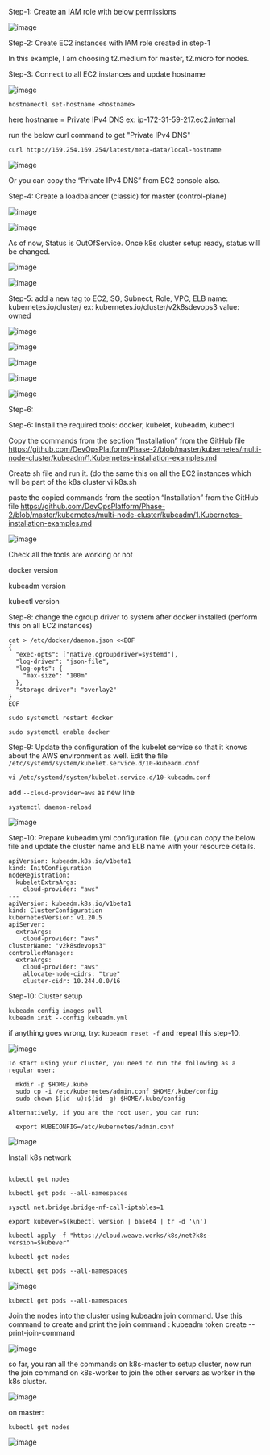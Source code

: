 Step-1: Create an IAM role with below permissions

![image](https://user-images.githubusercontent.com/24622526/112564463-990c3380-8ddb-11eb-8a1d-6a8ce516067a.png)

Step-2: Create EC2 instances with IAM role created in step-1

In this example, I am choosing t2.medium for master, t2.micro for nodes.

Step-3: Connect to all EC2 instances and update hostname

![image](https://user-images.githubusercontent.com/24622526/112565650-b8a45b80-8ddd-11eb-8028-90fff1f820eb.png)


```
hostnamectl set-hostname <hostname>
```

here hostname = Private IPv4 DNS ex: ip-172-31-59-217.ec2.internal

run the below curl command to get "Private IPv4 DNS"

```
curl http://169.254.169.254/latest/meta-data/local-hostname
```

![image](https://user-images.githubusercontent.com/24622526/112565760-f86b4300-8ddd-11eb-9070-cb950e43a8f5.png)

Or you can copy the “Private IPv4 DNS” from EC2 console also.

Step-4: Create a loadbalancer (classic) for master (control-plane)

![image](https://user-images.githubusercontent.com/24622526/112566023-821b1080-8dde-11eb-9cf4-2d3308634b04.png)

![image](https://user-images.githubusercontent.com/24622526/112566046-8fd09600-8dde-11eb-9470-6569479bfd67.png)


As of now, Status is OutOfService. Once k8s cluster setup ready, status will be changed.

![image](https://user-images.githubusercontent.com/24622526/112566077-9a8b2b00-8dde-11eb-87ab-736a66c06335.png)


![image](https://user-images.githubusercontent.com/24622526/112566113-aaa30a80-8dde-11eb-9c88-051351985884.png)


Step-5: add a new tag to EC2, SG, Subnect, Role, VPC, ELB
	name: kubernetes.io/cluster/<CLUSTERNAME>  ex: kubernetes.io/cluster/v2k8sdevops3
	value: owned
  
![image](https://user-images.githubusercontent.com/24622526/112566269-ee960f80-8dde-11eb-9c62-30ce6a89ff31.png)

![image](https://user-images.githubusercontent.com/24622526/112566282-f35ac380-8dde-11eb-8c82-22c7561a2992.png)

![image](https://user-images.githubusercontent.com/24622526/112566305-f9e93b00-8dde-11eb-9eab-c0b32153d9cf.png)

![image](https://user-images.githubusercontent.com/24622526/112566314-feadef00-8dde-11eb-89fc-f87d9dd5a22a.png)


![image](https://user-images.githubusercontent.com/24622526/112566326-040b3980-8ddf-11eb-9206-b2e2fb318f3b.png)


Step-6:

Step-6: Install the required tools: docker, kubelet, kubeadm, kubectl

Copy the commands from the section “Installation” from the GitHub file https://github.com/DevOpsPlatform/Phase-2/blob/master/kubernetes/multi-node-cluster/kubeadm/1.Kubernetes-installation-examples.md

Create sh file and run it. (do the same this on all the EC2 instances which will be part of the k8s cluster
vi k8s.sh

paste the copied commands from the section “Installation” from the GitHub file https://github.com/DevOpsPlatform/Phase-2/blob/master/kubernetes/multi-node-cluster/kubeadm/1.Kubernetes-installation-examples.md

![image](https://user-images.githubusercontent.com/24622526/112566368-1eddae00-8ddf-11eb-9032-933ff5467cb0.png)

Check all the tools are working or not

docker version

kubeadm version

kubectl version

Step-8: change the cgroup driver to system after docker installed (perform this on all EC2 instances)

```
cat > /etc/docker/daemon.json <<EOF
{
  "exec-opts": ["native.cgroupdriver=systemd"],
  "log-driver": "json-file",
  "log-opts": {
    "max-size": "100m"
  },
  "storage-driver": "overlay2"
}
EOF

sudo systemctl restart docker

sudo systemctl enable docker

```

Step-9: Update the configuration of the kubelet service so that it knows about the AWS environment as well. Edit the file `/etc/systemd/system/kubelet.service.d/10-kubeadm.conf`

```
vi /etc/systemd/system/kubelet.service.d/10-kubeadm.conf
```

add  `--cloud-provider=aws`  as new line 

```
systemctl daemon-reload
```

![image](https://user-images.githubusercontent.com/24622526/112566775-e68a9f80-8ddf-11eb-958d-d3de1063e926.png)

Step-10: Prepare kubeadm.yml configuration file. (you can copy the below file and update the cluster name and ELB name with your resource details.

```
apiVersion: kubeadm.k8s.io/v1beta1
kind: InitConfiguration
nodeRegistration:
  kubeletExtraArgs:
    cloud-provider: "aws"
---
apiVersion: kubeadm.k8s.io/v1beta1
kind: ClusterConfiguration
kubernetesVersion: v1.20.5
apiServer:
  extraArgs:
    cloud-provider: "aws"
clusterName: "v2k8sdevops3"
controllerManager:
  extraArgs:
    cloud-provider: "aws"
    allocate-node-cidrs: "true"
    cluster-cidr: 10.244.0.0/16

```


Step-10: Cluster setup

```
kubeadm config images pull
kubeadm init --config kubeadm.yml
```

if anything goes wrong, try: `kubeadm reset -f` and repeat this step-10.

![image](https://user-images.githubusercontent.com/24622526/112567182-ae379100-8de0-11eb-8819-429fb2edb450.png)


```
To start using your cluster, you need to run the following as a regular user:

  mkdir -p $HOME/.kube
  sudo cp -i /etc/kubernetes/admin.conf $HOME/.kube/config
  sudo chown $(id -u):$(id -g) $HOME/.kube/config

Alternatively, if you are the root user, you can run:

  export KUBECONFIG=/etc/kubernetes/admin.conf

```

![image](https://user-images.githubusercontent.com/24622526/112567295-e0e18980-8de0-11eb-96bd-6e26c218bbcd.png)

Install k8s network

```

kubectl get nodes

kubectl get pods --all-namespaces

sysctl net.bridge.bridge-nf-call-iptables=1

export kubever=$(kubectl version | base64 | tr -d '\n')

kubectl apply -f "https://cloud.weave.works/k8s/net?k8s-version=$kubever"

kubectl get nodes

kubectl get pods --all-namespaces

```

![image](https://user-images.githubusercontent.com/24622526/112567504-39188b80-8de1-11eb-854c-bf04e4bd32be.png)


```
kubectl get pods --all-namespaces
```


Join the nodes into the cluster using kubeadm join command. Use this command to create and print the join command : kubeadm token create --print-join-command

![image](https://user-images.githubusercontent.com/24622526/112567608-682efd00-8de1-11eb-95fb-7b8792fc2512.png)


so far, you ran all the commands on k8s-master to setup cluster, now run the join command on k8s-worker to join the other servers as worker in the k8s cluster.

![image](https://user-images.githubusercontent.com/24622526/112567696-97de0500-8de1-11eb-9b23-3b3cf747d0d0.png)

on master:

```
kubectl get nodes
```

![image](https://user-images.githubusercontent.com/24622526/112567811-be9c3b80-8de1-11eb-8b17-dd1425c6e770.png)





